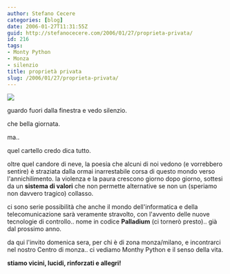 ```yaml
---
author: Stefano Cecere
categories: [blog]
date: 2006-01-27T11:31:55Z
guid: http://stefanocecere.com/2006/01/27/proprieta-privata/
id: 216
tags:
- Monty Python
- Monza
- silenzio
title: proprietà privata
slug: /2006/01/27/proprieta-privata/
---
```


![](/wp-content/proprietaprivata.jpg)

guardo fuori dalla finestra e vedo silenzio.
  
che bella giornata.

ma..

quel cartello credo dica tutto.
  
oltre quel candore di neve, la poesia che alcuni di noi vedono (e vorrebbero sentire) è straziata dalla ormai inarrestabile corsa di questo mondo verso l'annichilimento. la violenza e la paura crescono giorno dopo giorno, sottesi da un **sistema di valori** che non permette alternative se non un (speriamo non davvero tragico) collasso.

ci sono serie possibilità che anche il mondo dell'informatica e della telecomunicazione sarà veramente stravolto, con l'avvento delle nuove tecnologie di controllo.. nome in codice **Palladium** (ci tornerò presto).. già dal prossimo anno.

da qui l'invito domenica sera, per chi è di zona monza/milano, e incontrarci nel nostro Centro di monza.. ci vediamo Monthy Python e il senso della vita.
  
**stiamo vicini, lucidi, rinforzati e allegri!**